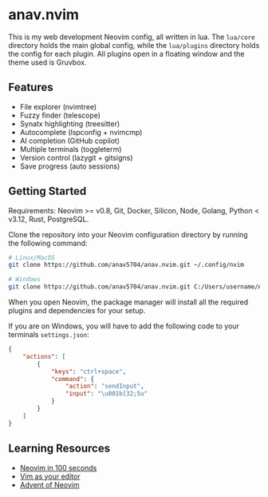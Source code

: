 # anav.nvim

This is my web development Neovim config, all written in lua. The `lua/core` directory holds the main global config, while the `lua/plugins` directory holds the config for each plugin. All plugins open in a floating window and the theme used is Gruvbox.

## Features

- File explorer (nvimtree)
- Fuzzy finder (telescope)
- Synatx highlighting (treesitter)
- Autocomplete (lspconfig + nvimcmp)
- AI completion (GitHub copilot)
- Multiple terminals (toggleterm)
- Version control (lazygit + gitsigns)
- Save progress (auto sessions)

## Getting Started

Requirements: Neovim >= v0.8, Git, Docker, Silicon, Node, Golang, Python < v3.12, Rust, PostgreSQL.

Clone the repository into your Neovim configuration directory by running the following command:

```bash
# Linux/MacOS
git clone https://github.com/anav5704/anav.nvim.git ~/.config/nvim

# Windows
git clone https://github.com/anav5704/anav.nvim.git C:/Users/username/AppData/Local/nvim
```
When you open Neovim, the package manager will install all the required plugins and dependencies for your setup.

If you are on Windows, you will have to add the following code to your terminals `settings.json`:

```json
{
    "actions": [
        {
            "keys": "ctrl+space",
            "command": {
                "action": "sendInput",
                "input": "\u001b[32;5u"
            }
        }
    ]
}
```
## Learning Resources

- [Neovim in 100 seconds](https://youtu.be/c4OyfL5o7DU)
- [Vim as your editor](https://youtube.com/playlist?list=PLm323Lc7iSW_wuxqmKx_xxNtJC_hJbQ7R)
- [Advent of Neovim](https://youtube.com/playlist?list=PLep05UYkc6wTyBe7kPjQFWVXTlhKeQejM)


